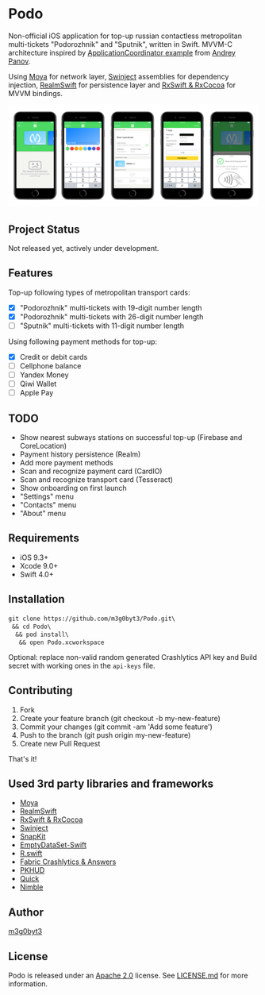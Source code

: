 Podo
=======

Non-official iOS application for top-up russian contactless metropolitan multi-tickets "Podorozhnik" and "Sputnik", written in Swift. MVVM-C architecture inspired by [ApplicationCoordinator example](https://github.com/AndreyPanov/ApplicationCoordinator) from [Andrey Panov](https://medium.com/@panovdev). 

Using [Moya](https://github.com/Moya/Moya) for network layer, [Swinject](https://github.com/Swinject/Swinject) assemblies for dependency injection, 
 [RealmSwift](https://github.com/realm/realm-cocoa) for persistence layer and [RxSwift & RxCocoa](https://github.com/ReactiveX/RxSwift) for MVVM bindings.

![](Screenshots/iPhone1.png)


Project Status
----------------
Not released yet, actively under development.

Features
----------------
Top-up following types of metropolitan transport cards:

- [x] "Podorozhnik" multi-tickets with 19-digit number length
- [x] "Podorozhnik" multi-tickets with 26-digit number length
- [ ] "Sputnik" multi-tickets with 11-digit number length

Using following payment methods for top-up:

- [x] Credit or debit cards
- [ ] Cellphone balance
- [ ] Yandex Money
- [ ] Qiwi Wallet
- [ ] Apple Pay

TODO
----------------

- Show nearest subways stations on successful top-up (Firebase and CoreLocation)
- Payment history persistence (Realm)
- Add more payment methods
- Scan and recognize payment card (CardIO)
- Scan and recognize transport card (Tesseract)
- Show onboarding on first launch
- "Settings" menu
- "Contacts" menu
- "About" menu

Requirements
----------------
* iOS 9.3+
* Xcode 9.0+
* Swift 4.0+

Installation
----------------

```
git clone https://github.com/m3g0byt3/Podo.git\
 && cd Podo\
  && pod install\
   && open Podo.xcworkspace
```

Optional: replace non-valid random generated Crashlytics API key and Build secret with working ones in the `api-keys` file.


Contributing
----------------
1. Fork
2. Create your feature branch (git checkout -b my-new-feature)
3. Commit your changes (git commit -am 'Add some feature')
4. Push to the branch (git push origin my-new-feature)
5. Create new Pull Request

That's it!

Used 3rd party libraries and frameworks
----------------
* [Moya](https://github.com/Moya/Moya)
* [RealmSwift](https://github.com/realm/realm-cocoa)
* [RxSwift & RxCocoa](https://github.com/ReactiveX/RxSwift)
* [Swinject](https://github.com/Swinject/Swinject)
* [SnapKit](https://github.com/SnapKit/SnapKit)
* [EmptyDataSet-Swift](https://github.com/Xiaoye220/EmptyDataSet-Swift)
* [R.swift](https://github.com/mac-cain13/R.swift)
* [Fabric Crashlytics & Answers](https://www.fabric.io/kits)
* [PKHUD](https://github.com/pkluz/PKHUD)
* [Quick](https://github.com/Quick/Quick)
* [Nimble](https://github.com/Quick/Nimble)



Author
----------------
[m3g0byt3](https://github.com/m3g0byt3)

License
----------------
Podo is released under an [Apache 2.0](https://www.apache.org/licenses/LICENSE-2.0) license. See [LICENSE.md](LICENSE.md) for more information.